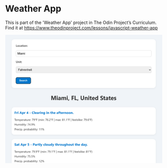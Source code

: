 # Weather App

This is part of the 'Weather App' project in The Odin Project’s Curriculum. Find it at https://www.theodinproject.com/lessons/javascript-weather-app

![Weather App Screenshot](./weather-app.png)
